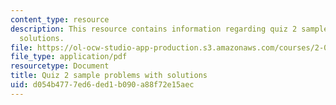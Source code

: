 ```yaml
---
content_type: resource
description: This resource contains information regarding quiz 2 sample problems with
  solutions.
file: https://ol-ocw-studio-app-production.s3.amazonaws.com/courses/2-086-numerical-computation-for-mechanical-engineers-fall-2012/d054b4777ed6ded1b090a88f72e15aec_MIT2_086F12_quiz2_samples.pdf
file_type: application/pdf
resourcetype: Document
title: Quiz 2 sample problems with solutions
uid: d054b477-7ed6-ded1-b090-a88f72e15aec
---
```

